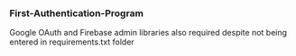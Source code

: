 ### First-Authentication-Program

Google OAuth and Firebase admin libraries also required despite not being entered in requirements.txt folder